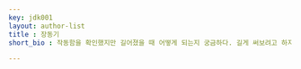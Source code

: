 ```yaml
---
key: jdk001
layout: author-list
title : 장동기
short_bio : 작동함을 확인했지만 길어졌을 때 어떻게 되는지 궁금하다. 길게 써보려고 하지만 귀찮으니까 이렇게까지만 쓰겠다.

---
```

